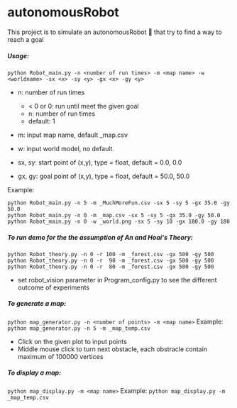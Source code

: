 # autonomousRobot
This project is to simulate an autonomousRobot :car: that try to find a way to reach a goal

##### Usage:
``` python Robot_main.py -n <number of run times> -m <map name> -w <worldname> -sx <x> -sy <y> -gx <x> -gy <y> ```

* n: number of run times
    - < 0 or 0: run until meet the given goal
    - n: number of run times
    - default: 1
* m: input map name, default _map.csv
* w: input world model, no default.

* sx, sy: start point of (x,y), type = float, default = 0.0, 0.0
* gx, gy: goal point of (x,y), type = float, default = 50.0, 50.0

Example: 
```
python Robot_main.py -n 5 -m _MuchMoreFun.csv -sx 5 -sy 5 -gx 35.0 -gy 50.0
python Robot_main.py -n 0 -m _map.csv -sx 5 -sy 5 -gx 35.0 -gy 50.0
python Robot_main.py -n 0 -w _world.png -sx 5 -sy 10 -gx 180.0 -gy 180
```
##### To run demo for the the assumption of An and Hoai's Theory:
``` 
python Robot_theory.py -n 0 -r 100 -m _forest.csv -gx 500 -gy 500
python Robot_theory.py -n 0 -r  90 -m _forest.csv -gx 500 -gy 500
python Robot_theory.py -n 0 -r  80 -m _forest.csv -gx 500 -gy 500
```
* set robot_vision parameter in Program_config.py to see the different outcome of experiments

##### To generate a map: 
``` python map_generator.py -n <number of points> -m <map name> ```
Example: ``` python map_generator.py -n 5 -m _map_temp.csv ```

- Click on the given plot to input points
- Middle mouse click to turn next obstacle, each obstracle contain maximum of 100000 vertices

##### To display a map: 
``` python map_display.py -m <map name> ```
Example: ``` python map_display.py -m _map_temp.csv ```